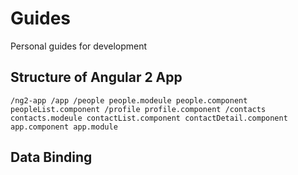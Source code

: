 # Guides
Personal guides for development
## Structure of Angular 2 App
`/ng2-app
  /app
    /people
      people.modeule
      people.component
      peopleList.component
      /profile
        profile.component
    /contacts
      contacts.modeule
      contactList.component
      contactDetail.component
    app.component
    app.module`
## Data Binding
